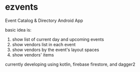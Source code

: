 # ezvents
Event Catalog &amp; Directory Android App

basic idea is:
1. show list of current day and upcoming events
2. show vendors list in each event
3. show vendors by the event's layout spaces
4. show vendors' items

currently developing using kotlin, firebase firestore, and dagger2
